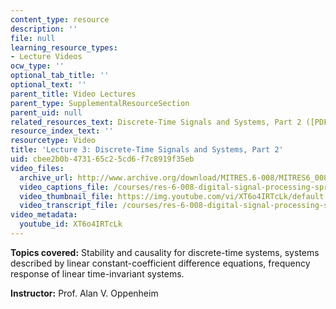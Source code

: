```yaml
---
content_type: resource
description: ''
file: null
learning_resource_types:
- Lecture Videos
ocw_type: ''
optional_tab_title: ''
optional_text: ''
parent_title: Video Lectures
parent_type: SupplementalResourceSection
parent_uid: null
related_resources_text: Discrete-Time Signals and Systems, Part 2 ([PDF](resources/mitres_6_008s11_lec03-1))
resource_index_text: ''
resourcetype: Video
title: 'Lecture 3: Discrete-Time Signals and Systems, Part 2'
uid: cbee2b0b-4731-65c2-5cd6-f7c8919f35eb
video_files:
  archive_url: http://www.archive.org/download/MITRES.6-008/MITRES6_008_lec03_300k.mp4
  video_captions_file: /courses/res-6-008-digital-signal-processing-spring-2011/fcd3195d698c59a2add253789cdb0556_XT6o4IRTcLk.vtt
  video_thumbnail_file: https://img.youtube.com/vi/XT6o4IRTcLk/default.jpg
  video_transcript_file: /courses/res-6-008-digital-signal-processing-spring-2011/bf2938a32e74749cd551fc2906d3211a_XT6o4IRTcLk.pdf
video_metadata:
  youtube_id: XT6o4IRTcLk
---
```


**Topics covered:** Stability and causality for discrete-time systems, systems described by linear constant-coefficient difference equations, frequency response of linear time-invariant systems.

**Instructor:** Prof. Alan V. Oppenheim